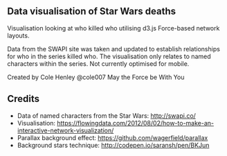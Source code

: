 ## Data visualisation of Star Wars deaths

Visualisation looking at who killed who utilising d3.js Force-based network layouts.

Data from the SWAPI site was taken and updated to establish relationships for who in the series killed who.
The visualisation only relates to named characters within the series.
Not currently optimised for mobile.

Created by Cole Henley @cole007
May the Force be With You

## Credits

- Data of named characters from the Star Wars: http://swapi.co/ 
- Visualisation: https://flowingdata.com/2012/08/02/how-to-make-an-interactive-network-visualization/
- Parallax background effect: https://github.com/wagerfield/parallax
- Background stars technique: http://codepen.io/saransh/pen/BKJun